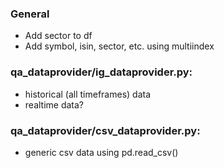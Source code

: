 ### General
* Add sector to df
* Add symbol, isin, sector, etc. using multiindex

### qa_dataprovider/ig_dataprovider.py: 
* historical (all timeframes) data
* realtime data?

### qa_dataprovider/csv_dataprovider.py:
* generic csv data using  pd.read_csv()

